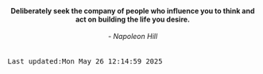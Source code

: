 
<div align="center"><b><span>Deliberately seek the company of people who influence you to think and act on building the life you desire.</span></b><br><br><i> - Napoleon Hill</i></div>
<br><br><kbd>Last updated:Mon May 26 12:14:59 2025</kbd>